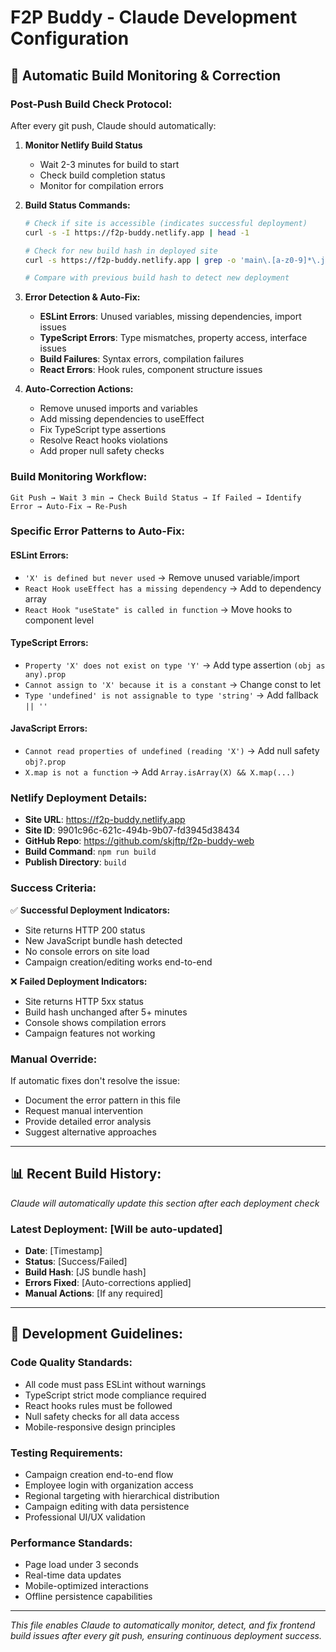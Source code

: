 # F2P Buddy - Claude Development Configuration

## 🚀 Automatic Build Monitoring & Correction

### **Post-Push Build Check Protocol:**

After every git push, Claude should automatically:

1. **Monitor Netlify Build Status**
   - Wait 2-3 minutes for build to start
   - Check build completion status
   - Monitor for compilation errors

2. **Build Status Commands:**
   ```bash
   # Check if site is accessible (indicates successful deployment)
   curl -s -I https://f2p-buddy.netlify.app | head -1
   
   # Check for new build hash in deployed site
   curl -s https://f2p-buddy.netlify.app | grep -o 'main\.[a-z0-9]*\.js' | head -1
   
   # Compare with previous build hash to detect new deployment
   ```

3. **Error Detection & Auto-Fix:**
   - **ESLint Errors**: Unused variables, missing dependencies, import issues
   - **TypeScript Errors**: Type mismatches, property access, interface issues  
   - **Build Failures**: Syntax errors, compilation failures
   - **React Errors**: Hook rules, component structure issues

4. **Auto-Correction Actions:**
   - Remove unused imports and variables
   - Add missing dependencies to useEffect
   - Fix TypeScript type assertions
   - Resolve React hooks violations
   - Add proper null safety checks

### **Build Monitoring Workflow:**

```
Git Push → Wait 3 min → Check Build Status → If Failed → Identify Error → Auto-Fix → Re-Push
```

### **Specific Error Patterns to Auto-Fix:**

#### **ESLint Errors:**
- `'X' is defined but never used` → Remove unused variable/import
- `React Hook useEffect has a missing dependency` → Add to dependency array
- `React Hook "useState" is called in function` → Move hooks to component level

#### **TypeScript Errors:**  
- `Property 'X' does not exist on type 'Y'` → Add type assertion `(obj as any).prop`
- `Cannot assign to 'X' because it is a constant` → Change const to let
- `Type 'undefined' is not assignable to type 'string'` → Add fallback `|| ''`

#### **JavaScript Errors:**
- `Cannot read properties of undefined (reading 'X')` → Add null safety `obj?.prop`
- `X.map is not a function` → Add `Array.isArray(X) && X.map(...)`

### **Netlify Deployment Details:**

- **Site URL**: https://f2p-buddy.netlify.app
- **Site ID**: 9901c96c-621c-494b-9b07-fd3945d38434  
- **GitHub Repo**: https://github.com/skjftp/f2p-buddy-web
- **Build Command**: `npm run build`
- **Publish Directory**: `build`

### **Success Criteria:**

✅ **Successful Deployment Indicators:**
- Site returns HTTP 200 status
- New JavaScript bundle hash detected
- No console errors on site load
- Campaign creation/editing works end-to-end

❌ **Failed Deployment Indicators:**
- Site returns HTTP 5xx status
- Build hash unchanged after 5+ minutes
- Console shows compilation errors
- Campaign features not working

### **Manual Override:**

If automatic fixes don't resolve the issue:
- Document the error pattern in this file
- Request manual intervention
- Provide detailed error analysis
- Suggest alternative approaches

---

## 📊 Recent Build History:

*Claude will automatically update this section after each deployment check*

### Latest Deployment: [Will be auto-updated]
- **Date**: [Timestamp]
- **Status**: [Success/Failed]  
- **Build Hash**: [JS bundle hash]
- **Errors Fixed**: [Auto-corrections applied]
- **Manual Actions**: [If any required]

---

## 🎯 Development Guidelines:

### **Code Quality Standards:**
- All code must pass ESLint without warnings
- TypeScript strict mode compliance required
- React hooks rules must be followed
- Null safety checks for all data access
- Mobile-responsive design principles

### **Testing Requirements:**
- Campaign creation end-to-end flow
- Employee login with organization access
- Regional targeting with hierarchical distribution
- Campaign editing with data persistence
- Professional UI/UX validation

### **Performance Standards:**
- Page load under 3 seconds
- Real-time data updates
- Mobile-optimized interactions
- Offline persistence capabilities

---

*This file enables Claude to automatically monitor, detect, and fix frontend build issues after every git push, ensuring continuous deployment success.*
